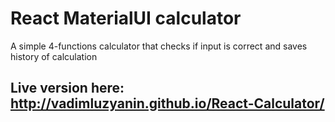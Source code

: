 React MaterialUI calculator
=============================
A simple 4-functions calculator that checks if input is correct and saves history of calculation

Live version here: http://vadimluzyanin.github.io/React-Calculator/
-----------------------------
